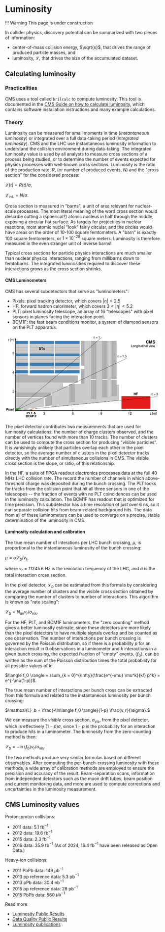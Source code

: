 # Luminosity

!!! Warning
    This page is under construction

In collider physics, discovery potential can be summarized with two pieces of information:

 * center-of-mass collision energy, $\sqrt{s}$, that drives the range of produced particle masses, and
 * luminosity, $\mathcal{L}$, that drives the size of the accumulated dataset.

## Calculating luminosity

### Practicalities

CMS uses a tool called `brilcalc` to compute luminosity. This tool is documented in the [CMS Guide on how to calculate luminosity](https://opendata.cern.ch/docs/cms-guide-luminosity-calculation), which contains software installation instructions and many example calculations.

### Theory

Luminosity can be measured for small moments in time (*instantaneous luminosity*) or integrated over a full data-taking period (*integrated luminosity*). CMS and the LHC use instantaneous luminosity information to understand the collision environment during data-taking. The integrated luminosity value is used by all analysts to measure cross sections of a process being studied, or to determine the number of events expected for physics processes with well-known cross sections. Luminosity is the ratio of the production rate, $R$, (or number of produced events, $N$) and the "cross section" for the considered process:

$\mathcal{L}(t) = R(t)/\sigma,$

$\mathcal{L}_{\mathrm{int.}} = N/\sigma.$

Cross section is measured in "barns", a unit of area relevant for nuclear-scale processes. The most literal meaning of the word cross section would describe cutting a (spherical?) atomic nucleus in half through the middle, exposing a circular flat surface. As targets for projectiles in nuclear reactions, most atomic nuclei "look" fairly circular, and the circles would have areas on the order of 10-100 square femtometers. A "barn" is exactly 100 square femtometers, or $1 \times 10^{-28}$ square meters. Luminosity is therefore measured in the even stranger unit of inverse barns!

Typical cross sections for particle physics interactions are much smaller than nuclear physics interactions, ranging from millibarns down to femtobarns. The integrated luminosities required to discover these interactions grows as the cross section shrinks. 

#### CMS Luminometers

CMS has several subdetectors that serve as "luminometers":

 * Pixels: pixel tracking detector, which covers $|\eta| < 2.5$
 * HF: forward hadron calorimeter, which covers $3 < |\eta| < 5.2$
 * PLT: pixel luminosity telescope, an array of 16 "telescopes" with pixel sensors in planes facing the interaction point. 
 * BCM1F: the fast beam conditions monitor, a system of diamond sensors on the PLT apparatus.

![](../images/luminometers.PNG)

The pixel detector contributes two measurements that are used for luminosity calculations: the number of charge clusters observed, and the number of vertices found with more than 10 tracks. The number of clusters can be used to compute the cross section for producing "visible particles". It is vanishingly unlikely that particles overlap each other in the pixel detector, so the average number of clusters in the pixel detector tracks directly with the number of simultaneous collisions in CMS. The visible cross section is the slope, or ratio, of this relationship. 

In the HF, a suite of FPGA readout electronics processes data at the full 40 MHz LHC collision rate. The record the number of channels in which above-threshold charge was deposited during the bunch crossing. The PLT looks for tracks from the collision point that hit all three sensors in one of the telescopes -- the fraction of events with no PLT coincidences can be used in the luminosity calculation. The BCM1F has readout that is optimized for time precision. This subdetector has a time resolution of just over 6 ns, so it can separate collision hits from beam-related background hits. The data from all of these luminometers can be used to converge on a precise, stable determination of the luminosity in CMS.

#### Luminosity calculation and calibration

The true mean number of interations per LHC bunch crossing, $\mu$, is proportional to the instantaneous luminosity of the bunch crossing:

$\mu = \sigma \mathcal{L}_b / v_r$,

where $v_r = 11 245.6$ Hz is the revolution frequency of the LHC, and $\sigma$ is the total interaction cross section.

In the pixel detector, $\mathcal{L}_b$ can be estimated from this formula by considering the average number of clusters and the visible cross section obtained by comparing the number of clusters to number of interactions. This algorithm is known as "rate scaling":

$\mathcal{L}_b = N_{\mathrm{av}} v_r / \sigma_{\mathrm{vis}}.$

For the HF, PLT, and BCM1F luminometers, the "zero counting" method gives a better luminosity estimate, since these detectors are more likely than the pixel detectors to have multiple signals overlap and be counted as one observation. The number of interactions per bunch crossing is governed by the Poisson distribution, so if there is a probability $p$ for an interaction result in 0 observations in a luminometer and $k$ interactions in a given bunch crossing, the expected fraction of "empty" events, $\langle f_0 \rangle$, can be written as the sum of the Poisson distribution times the total probability for all possible values of $k$:

$\langle f_0 \rangle = \sum_{k = 0}^{\infty}{\frac{e^{-\mu} \mu^k}{k!} p^k} = e^{-\mu(1-p)}$.

The true mean number of interactions per bunch cross can be extracted from this formula and related to the instantaneous luminosity per bunch crossing:

$\mathcal{L}_b = \frac{-\ln\langle f_0 \rangle}{1-p} \frac{v_r}{\sigma}.$

We can measure the *visible* cross section, $\sigma_{\mathrm{vis}}$, from the pixel detector, which is effectively $(1-p)\sigma$, since $1-p$ is the probability for an interaction to produce hits in a luminometer. The luminosity from the zero-counting method is then:

$\mathcal{L}_b = -\ln\langle f_0 \rangle v_r/\sigma_{\mathrm{vis}}$.

The two methods produce very similar formulas based on different observables. After computing the per-bunch-crossing luminosity with these methods, a wide array of calibration methods are employed to ensure the precision and accuracy of the result. Beam-separation scans, information from independent detectors such as the muon drift tubes, beam position and current monitoring data, and more are used to compute corrections and uncertainties in the luminosity measurement.

## CMS Luminosity values

Proton-proton collisions:

 * 2011 data: 5.1 fb$^{-1}$
 * 2012 data: 19.6 fb$^{-1}$
 * 2015 data: 2.3 fb$^{-1}$
 * 2016 data: 35.9 fb$^{-1}$ (As of 2024, 16.4 fb$^{-1}$ have been released as Open Data.)

Heavy-ion collisions:

 * 2011 PbPb data: 149 $\mu\mathrm{b}^{-1}$
 * 2013 pp reference data: 5.3 pb$^{-1}$
 * 2013 pPb data: 30.4 nb$^{-1}$
 * 2015 pp reference data: 28 pb$^{-1}$
 * 2015 PbPb data: 560 $\mu\mathrm{b}^{-1}$

Read more:
 * [Luminosity Public Results](https://twiki.cern.ch/twiki/bin/view/CMSPublic/LumiPublicResults)
 * [Data Quality Public Results](https://twiki.cern.ch/twiki/bin/view/CMSPublic/DataQuality)
 * [Luminosity publications](https://twiki.cern.ch/twiki/bin/view/CMSPublic/PhysicsResultsLUM)